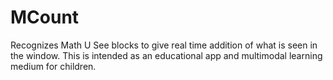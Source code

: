 # MCount

Recognizes Math U See blocks to give real time addition of what is seen in the window. This is intended as an educational app and multimodal learning medium for children.
